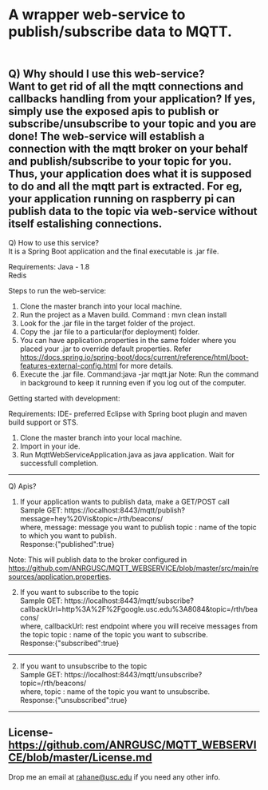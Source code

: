 # A wrapper web-service to publish/subscribe data to MQTT.

<br>Q) Why should I use this web-service?
<br>Want to get rid of all the mqtt connections and callbacks handling from your application? If yes, simply use the exposed apis to publish or subscribe/unsubscribe to your topic and you are done!
The web-service will establish a connection with the mqtt broker on your behalf and publish/subscribe to your topic for you.
Thus, your application does what it is supposed to do and all the mqtt part is extracted. For eg, your application running on raspberry pi can publish data to the topic via web-service without itself estalishing connections. 
---------------
Q) How to use this service?
<br>It is a Spring Boot application and the final executable is .jar file. 

Requirements:
Java - 1.8
<br>Redis

Steps to run the web-service:
1) Clone the master branch into your local machine.
2) Run the project as a Maven build. 
Command : mvn clean install
3) Look for the .jar file in the target folder of the project. 
4) Copy the .jar file to a particular(for deployment) folder.
5) You can have application.properties in the same folder where you placed your .jar to override default properties. Refer https://docs.spring.io/spring-boot/docs/current/reference/html/boot-features-external-config.html for more details.
6) Execute the .jar file.
   Command:java -jar mqtt.jar
Note: Run the command in background to keep it running even if you log out of the computer.

Getting started with development:

Requirements:
IDE- preferred Eclipse with Spring boot plugin and maven build support or STS.

1) Clone the master branch into your local machine.
2) Import in your ide.
3) Run MqttWebServiceApplication.java as java application. Wait for successfull completion.
---------------
Q) Apis?
1) If your application wants to publish data, make a GET/POST call
<br>Sample GET:
https://localhost:8443/mqtt/publish?message=hey%20Vis&topic=/rth/beacons/
<br>where, message: message you want to publish
       topic  : name of the topic to which you want to publish.
<br>Response:{"published":true}

Note: This will publish data to the broker configured in https://github.com/ANRGUSC/MQTT_WEBSERVICE/blob/master/src/main/resources/application.properties.

2) If you want to subscribe to the topic
<br>Sample GET:
https://localhost:8443/mqtt/subscribe?callbackUrl=http%3A%2F%2Fgoogle.usc.edu%3A8084&topic=/rth/beacons/
<br>where, callbackUrl: rest endpoint where you will receive messages from the topic
       topic  : name of the topic you want to subscribe.
<br>Response:{"subscribed":true}
---------------

2) If you want to unsubscribe to the topic
<br>Sample GET:
https://localhost:8443/mqtt/unsubscribe?topic=/rth/beacons/
<br>where, topic  : name of the topic you want to unsubscribe.
<br>Response:{"unsubscribed":true}
---------------

License-https://github.com/ANRGUSC/MQTT_WEBSERVICE/blob/master/License.md
---------------
Drop me an email at rahane@usc.edu if you need any other info.


